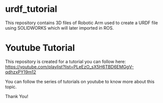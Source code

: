 # urdf_tutorial
This repository contains 3D files of Robotic Arm used to create a URDF file using SOLIDWORKS which will later imported in ROS.

# Youtube Tutorial

This repository is created for a tutorial you can follow here: https://youtube.com/playlist?list=PLeEzO_sX5H6TBD6EMGgV-qdhzxPY19m12

You can follow the series of tutorials on youtube to know more about this topic.

Thank You!
